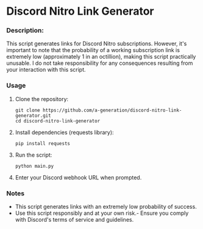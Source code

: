 # Discord Nitro Link Generator

### Description:

This script generates links for Discord Nitro subscriptions. However, it's important to note that the probability of a working subscription link is extremely low (approximately 1 in an octillion), making this script practically unusable. I do not take responsibility for any consequences resulting from your interaction with this script.

### Usage

1. Clone the repository:
   ```
   git clone https://github.com/a-generation/discord-nitro-link-generator.git
   cd discord-nitro-link-generator
   ```

2. Install dependencies (requests library):
   ```
   pip install requests
   ```

3. Run the script:
   ```
   python main.py
   ```

4. Enter your Discord webhook URL when prompted.

### Notes

- This script generates links with an extremely low probability of success.
- Use this script responsibly and at your own risk.- Ensure you comply with Discord's terms of service and guidelines.

